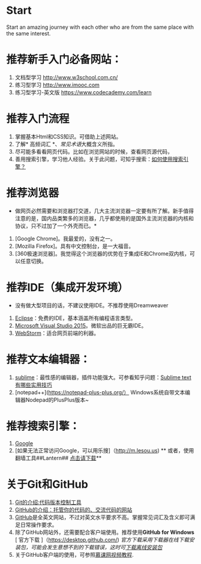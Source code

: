 # Start
Start an amazing journey with each other who are from the same place with the same interest.


# 推荐新手入门必备网站：
1.  文档型学习 <http://www.w3school.com.cn/>
2.  练习型学习 <http://www.imooc.com>
3.  练习型学习-英文版 <https://www.codecademy.com/learn>

# 推荐入门流程
1.  掌握基本Html和CSS知识。可借助上述网站。
2.  了解* 高频词汇 *、*常见术语*大概含义所指。
3.  尽可能多看看网页代码。比如在浏览网站的时候，查看网页源代码，
4.  善用搜索引擎，学习他人经验。关于此问题，可知乎搜索：[如何使用搜索引擎？](http://www.zhihu.com/question/28013848)

# 推荐浏览器
* 做网页必然需要和浏览器打交道，几大主流浏览器一定要有所了解。新手值得注意的是，国内品类繁多的浏览器，几乎都使用的是国外主流浏览器的内核和协议，只不过加了一个外壳而已。*
1.  [Google Chrome]。我最爱的，没有之一。
2.  [Mozilla Firefox]。具有中文控制台，是一大福音。
3.  [360极速浏览器]。我觉得这个浏览器的优势在于集成IE和Chrome双内核，可以任意切换。


# 推荐IDE（集成开发环境）
* 没有做大型项目的话，不建议使用IDE。不推荐使用Dreamweaver
1.  [Eclipse](https://eclipse.org/downloads/)：免费的IDE，基本涵盖所有编程语言类型。
2.  [Microsoft Visual Studio 2015](https://www.visualstudio.com/en-us/downloads/download-visual-studio-vs.aspx)。微软出品的巨无霸IDE。
3.  [WebStorm](https://www.jetbrains.com/webstorm/download/)：适合网页前端的利器。

# 推荐文本编辑器：
1. [sublime](http://www.sublimetext.com/)：最性感的编辑器，插件功能强大。可参看知乎问题：[Sublime text有哪些实用技巧](http://www.zhihu.com/question/19976788)
2. [notepad++](https://notepad-plus-plus.org/） Windows系统自带文本编辑器Nodepad的PlusPlus版本~

# 推荐搜索引擎：
1.  [Google](http://google.com)
2.  [如果无法正常访问Google，可以用乐搜]（http://m.lesou.us)
** 或者，使用翻墙工具##Lantern## [点击请下载](http://pan.baidu.com/s/1jGfJXLc)**

# 关于Git和GitHub #
1. [Git的介绍:代码版本控制工具](http://baike.baidu.com/link?url=RX_Q6BnGInnCH4sRfuu8tJgJQC6LG41v0AJJhN8ohcBI1h7JC61CjF1-_eov9LEtmtlmDHrBrDyTswe2hOVCivkTmcxMG7TwLcoCp-RFwbG)
2. [GitHub的介绍：托管你的代码的、交流代码的网站](http://baike.baidu.com/view/3366456.htm)
3. [GitHub](http://github.com)是全英文网站，不过对英文水平要求不高。掌握常见词汇及含义即可满足日常操作要求。
4. 除了GitHub网站外，还需要配合客户端使用。推荐使用**GitHub for Windows**  
[ 官方下载 ]（https://desktop.github.com/)
_官方下载采用下载器在线下载安装包，可能会发生意想不到的下载错误，这时可[下载离线安装包](http://pan.baidu.com/s/1c09IvIC)_
5. 关于GitHub客户端的使用，可参照[慕课网视频教程](http://www.imooc.com/learn/390).


